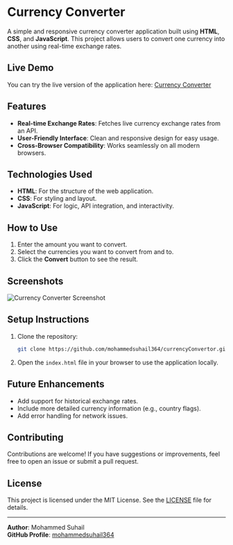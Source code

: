 # Currency Converter

A simple and responsive currency converter application built using **HTML**, **CSS**, and **JavaScript**. This project allows users to convert one currency into another using real-time exchange rates.

## Live Demo

You can try the live version of the application here: [Currency Converter](https://mohammedsuhail364.github.io/currencyConvertor/)

## Features

- **Real-time Exchange Rates**: Fetches live currency exchange rates from an API.
- **User-Friendly Interface**: Clean and responsive design for easy usage.
- **Cross-Browser Compatibility**: Works seamlessly on all modern browsers.

## Technologies Used

- **HTML**: For the structure of the web application.
- **CSS**: For styling and layout.
- **JavaScript**: For logic, API integration, and interactivity.

## How to Use

1. Enter the amount you want to convert.
2. Select the currencies you want to convert from and to.
3. Click the **Convert** button to see the result.

## Screenshots

![Currency Converter Screenshot](https://via.placeholder.com/800x400.png?text=Add+Screenshot+Here)

## Setup Instructions

1. Clone the repository:
   ```bash
   git clone https://github.com/mohammedsuhail364/currencyConvertor.git
   ```

2. Open the `index.html` file in your browser to use the application locally.

## Future Enhancements

- Add support for historical exchange rates.
- Include more detailed currency information (e.g., country flags).
- Add error handling for network issues.

## Contributing

Contributions are welcome! If you have suggestions or improvements, feel free to open an issue or submit a pull request.

## License

This project is licensed under the MIT License. See the [LICENSE](LICENSE) file for details.

---

**Author**: Mohammed Suhail  
**GitHub Profile**: [mohammedsuhail364](https://github.com/mohammedsuhail364)
